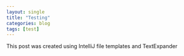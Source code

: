 ```yaml
---
layout: single
title: "Testing"
categories: blog
tags: [test]
---
```


This post was created using IntelliJ file templates and TextExpander
